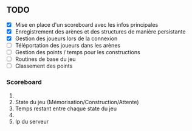 ## TODO
* [x] Mise en place d'un scoreboard avec les infos principales
* [x] Enregistrement des arènes et des structures de manière persistante
* [x] Gestion des joueurs lors de la connexion
* [ ] Téléportation des joueurs dans les arènes
* [ ] Gestion des points / temps pour les constructions
* [ ] Routines de base du jeu
* [ ] Classement des points

### Scoreboard

1.
2. State du jeu (Mémorisation/Construction/Attente)
3. Temps restant entre chaque state du jeu
4. 
5. Ip du serveur
